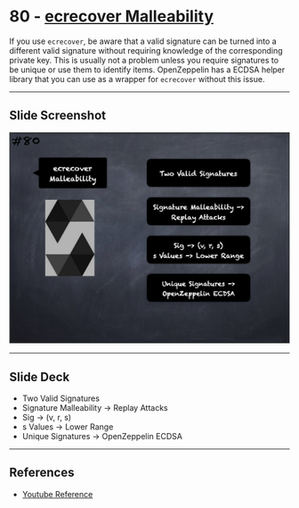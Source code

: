 # 80 - [ecrecover Malleability](ecrecover%20Malleability.md)
If you use `ecrecover`, be aware that a valid signature can be turned into a different valid signature without requiring knowledge of the corresponding private key. This is usually not a problem unless you require signatures to be unique or use them to identify items. OpenZeppelin has a ECDSA helper library that you can use as a wrapper for `ecrecover` without this issue.
___
## Slide Screenshot
![080.png](../../images/2.%20Solidity%20101/080.png)
___
## Slide Deck
- Two Valid Signatures
- Signature Malleability -> Replay Attacks
- Sig -> (v, r, s)
- s Values -> Lower Range
- Unique Signatures -> OpenZeppelin ECDSA
___
## References
- [Youtube Reference](https://youtu.be/WgU7KKKomMk?t=1854)


